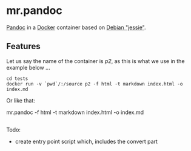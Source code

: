 # mr.pandoc

[Pandoc](http://pandoc.org/) in a [Docker](https://www.docker.com/) container based on [Debian "jessie"](https://www.debian.org/releases/jessie/).

## Features


Let us say the name of the container is *p2*, as this is what we use in the example below ...



```
cd tests
docker run -v `pwd`/:/source p2 -f html -t markdown index.html -o index.md
```

Or like that:

mr.pandoc -f html -t markdown index.html -o index.md

##

Todo:

- create entry point script which, includes the convert part
